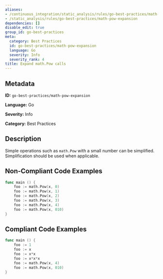 ```yaml
---
aliases:
- /continuous_integration/static_analysis/rules/go-best-practices/math-pow-expansion
- /static_analysis/rules/go-best-practices/math-pow-expansion
dependencies: []
disable_edit: true
group_id: go-best-practices
meta:
  category: Best Practices
  id: go-best-practices/math-pow-expansion
  language: Go
  severity: Info
  severity_rank: 4
title: Expand math.Pow calls
---
```

<!--  SOURCED FROM https://github.com/DataDog/datadog-static-analyzer-rule-docs -->


## Metadata
**ID:** `go-best-practices/math-pow-expansion`

**Language:** Go

**Severity:** Info

**Category:** Best Practices

## Description
Simple operations such as `math.Pow` with a small number can be simplified. Simplification should be used when applicable.

## Non-Compliant Code Examples
```go
func main () {
    foo := math.Pow(x, 0)
    foo := math.Pow(x, 1)
    foo := math.Pow(x, 2)
    foo := math.Pow(x, 3)
    foo := math.Pow(x, 4)
    foo := math.Pow(x, 010)
}
```

## Compliant Code Examples
```go
func main () {
    foo := 1
    foo := x
    foo := x*x
    foo := x*x*x
    foo := math.Pow(x, 4)
    foo := math.Pow(x, 010)
}
```
